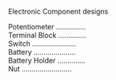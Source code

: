 Electronic Component designs

Potentiometer ...............  
Terminal Block ..............  
Switch ......................  
Battery .....................  
Battery Holder ..............  
Nut .........................  
